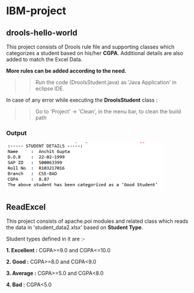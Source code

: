 # IBM-project

## drools-hello-world
This project consists of Drools rule file and supporting classes which categorizes a student based on his/her **CGPA**.
Additional details are also added to match the Excel Data. 

**More rules can be added according to the need.**

>> Run the code (DroolsStudent.java) as 'Java Application' in eclipse IDE.

In case of any error while executing the **DroolsStudent** class :
>> Go to 'Project' -> 'Clean', in the menu bar, to clean the build path

### Output 
![output of Drools Flow](https://github.com/garima2910/IBM-project/blob/master/output.PNG)

## ReadExcel
This project consists of apache.poi modules and related class which reads the data in 'student_data2.xlsx' based on **Student Type**.

Student types defined in it are :-

**1. Excellent :** CGPA>=9.0 and CGPA<=10.0

**2. Good      :** CGPA>=8.0 and CGPA<9.0

**3. Average   :** CGPA>=5.0 and CGPA<8.0

**4. Bad       :** CGPA<5.0
